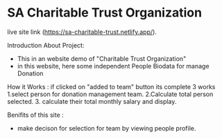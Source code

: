 # SA Charitable Trust Organization

live site link (https://sa-charitable-trust.netlify.app/).


Introduction About Project:
* This in an website demo of "Charitable Trust Organization"
* in this website, here some independent People Biodata for manage Donation


How it Works :
if clicked on "added to team" button its complete 3 works  
1.select person for donation management team.
2.Calculate total person selected.
3. calculate their total monthly salary and display.

Benifits of this site :
* make decison for selection for team by viewing people profile.
